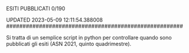 ESITI PUBBLICATI 0/190 

UPDATED 2023-05-09 12:11:54.388008
######################################################

Si tratta di un semplice script in python per controllare quando sono pubblicati gli esiti (ASN 2021, quinto quadrimestre).

